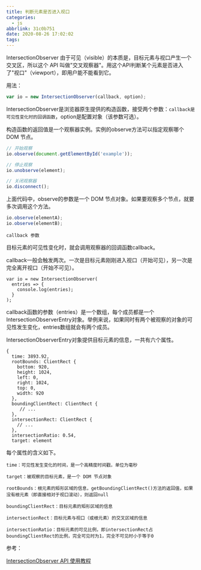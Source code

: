 ```yaml
---
title: 判断元素是否进入视口
categories:
  - js
abbrlink: 31c0b751
date: 2020-08-26 17:02:02
tags:
---
```


IntersectionObserver 由于可见（visible）的本质是，目标元素与视口产生一个交叉区，所以这个 API 叫做"交叉观察器"。用这个API判断某个元素是否进入了"视口"（viewport），即用户能不能看到它。

<!-- more -->

用法：

```js
var io = new IntersectionObserver(callback, option);
```
IntersectionObserver是浏览器原生提供的构造函数，接受两个参数：<code>callback是可见性变化时的回调函数</code>，option是配置对象（该参数可选）。

构造函数的返回值是一个观察器实例。实例的observe方法可以指定观察哪个 DOM 节点。
```js
// 开始观察
io.observe(document.getElementById('example'));

// 停止观察
io.unobserve(element);

// 关闭观察器
io.disconnect();
```
上面代码中，observe的参数是一个 DOM 节点对象。如果要观察多个节点，就要多次调用这个方法。

```js
io.observe(elementA);
io.observe(elementB);
```

<code>callback 参数</code>

目标元素的可见性变化时，就会调用观察器的回调函数callback。

callback一般会触发两次。一次是目标元素刚刚进入视口（开始可见），另一次是完全离开视口（开始不可见）。

```
var io = new IntersectionObserver(
  entries => {
    console.log(entries);
  }
);
```
callback函数的参数（entries）是一个数组，每个成员都是一个IntersectionObserverEntry对象。举例来说，如果同时有两个被观察的对象的可见性发生变化，entries数组就会有两个成员。

IntersectionObserverEntry对象提供目标元素的信息，一共有六个属性。

```
{
  time: 3893.92,
  rootBounds: ClientRect {
    bottom: 920,
    height: 1024,
    left: 0,
    right: 1024,
    top: 0,
    width: 920
  },
  boundingClientRect: ClientRect {
     // ...
  },
  intersectionRect: ClientRect {
    // ...
  },
  intersectionRatio: 0.54,
  target: element
```
每个属性的含义如下。
```
time：可见性发生变化的时间，是一个高精度时间戳，单位为毫秒

target：被观察的目标元素，是一个 DOM 节点对象

rootBounds：根元素的矩形区域的信息，getBoundingClientRect()方法的返回值，如果没有根元素（即直接相对于视口滚动），则返回null

boundingClientRect：目标元素的矩形区域的信息

intersectionRect：目标元素与视口（或根元素）的交叉区域的信息

intersectionRatio：目标元素的可见比例，即intersectionRect占boundingClientRect的比例，完全可见时为1，完全不可见时小于等于0
```

参考：

[IntersectionObserver API 使用教程](http://www.ruanyifeng.com/blog/2016/11/intersectionobserver_api.html)


